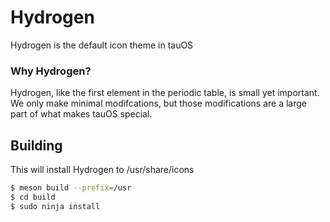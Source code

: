 # Hydrogen

Hydrogen is the default icon theme in tauOS

### Why Hydrogen?

Hydrogen, like the first element in the periodic table, is small yet important.
We only make minimal modifcations, but those modifications are a large part of what makes tauOS special.

## Building

This will install Hydrogen to /usr/share/icons

```sh
$ meson build --prefix=/usr
$ cd build
$ sudo ninja install
```